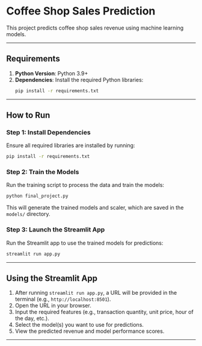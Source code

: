 # Coffee Shop Sales Prediction

This project predicts coffee shop sales revenue using machine learning models.

---

## Requirements

1. **Python Version**: Python 3.9+
2. **Dependencies**: Install the required Python libraries:
   ```bash
   pip install -r requirements.txt
   ```

---

## How to Run

### Step 1: Install Dependencies
Ensure all required libraries are installed by running:
```bash
pip install -r requirements.txt
```

### Step 2: Train the Models
Run the training script to process the data and train the models:
```bash
python final_project.py
```
This will generate the trained models and scaler, which are saved in the `models/` directory.

### Step 3: Launch the Streamlit App
Run the Streamlit app to use the trained models for predictions:
```bash
streamlit run app.py
```

---

## Using the Streamlit App

1. After running `streamlit run app.py`, a URL will be provided in the terminal (e.g., `http://localhost:8501`).
2. Open the URL in your browser.
3. Input the required features (e.g., transaction quantity, unit price, hour of the day, etc.).
4. Select the model(s) you want to use for predictions.
5. View the predicted revenue and model performance scores.

---

